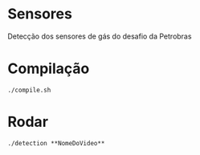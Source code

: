 # Sensores

Detecção dos sensores de gás do desafio da Petrobras

# Compilação
`./compile.sh`

# Rodar
`./detection **NomeDoVideo**`
